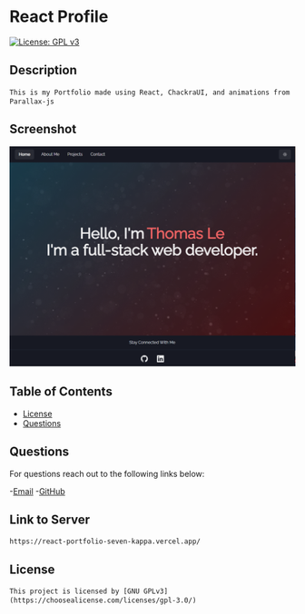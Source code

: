 # React Profile

  [![License: GPL v3](https://img.shields.io/badge/License-GPLv3-blue.svg)](https://www.gnu.org/licenses/gpl-3.0)

  ## Description
    This is my Portfolio made using React, ChackraUI, and animations from Parallax-js
  

## Screenshot
![screenshot](./public/assets/react-profile.png)


  ## Table of Contents
  - [License](#license)
  - [Questions](#questions)

  ## Questions
  For questions reach out to the following links below: 

  -[Email](mailto:email.email.com)
  -[GitHub](https://www.github.com/Thomasple13)

  ## Link to Server
    https://react-portfolio-seven-kappa.vercel.app/

  ## License
    This project is licensed by [GNU GPLv3](https://choosealicense.com/licenses/gpl-3.0/)

